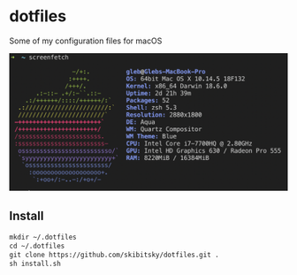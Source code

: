 # dotfiles

Some of my configuration files for macOS

![screenfetch_mac](https://github.com/skibitsky/dotfiles/raw/master/media/screenfetch.png)

## Install

```shell
mkdir ~/.dotfiles
cd ~/.dotfiles
git clone https://github.com/skibitsky/dotfiles.git .
sh install.sh
```
